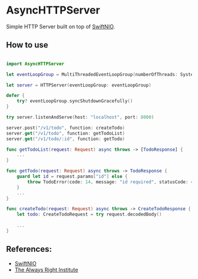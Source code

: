# AsyncHTTPServer

Simple HTTP Server built on top of [SwiftNIO](https://github.com/apple/swift-nio). 

## How to use

```swift

import AsyncHTTPServer

let eventLoopGroup = MultiThreadedEventLoopGroup(numberOfThreads: System.coreCount)

let server = HTTPServer(eventLoopGroup: eventLoopGroup)

defer {
    try? eventLoopGroup.syncShutdownGracefully()
}

try server.listenAndServe(host: "localhost", port: 8000)

server.post("/v1/todo", function: createTodo)
server.get("/v1/todo", function: getTodoList)
server.get("/v1/todo/:id", function: getTodo)

func getTodoList(request: Request) async throws -> [TodoResponse] {
    ...
}

func getTodo(request: Request) async throws -> TodoResponse {
    guard let id = request.params["id"] else {
        throw TodoError(code: 14, message: "id required", statusCode: 400)
    }
    ...
}

func createTodo(request: Request) async throws -> CreateTodoResponse {
    let todo: CreateTodoRequest = try request.decodedBody()
    
    ...
}
```

## References:
- [SwiftNIO](https://github.com/apple/swift-nio)
- [The Always Right Institute](https://www.alwaysrightinstitute.com/microexpress-nio2/)
